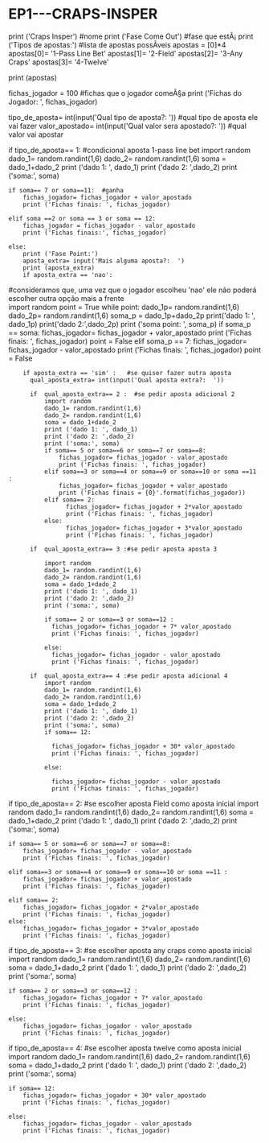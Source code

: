 # EP1---CRAPS-INSPER
print ('Craps Insper') #nome
print ('Fase Come Out') #fase que estÃ¡
print ('Tipos de apostas:') #lista de apostas possÃ­veis
apostas = [0]*4
apostas[0]= '1-Pass Line Bet'
apostas[1]= '2-Field'
apostas[2]= '3-Any Craps'
apostas[3]= '4-Twelve'

print (apostas)

fichas_jogador = 100  #fichas que o jogador comeÃ§a
print ('Fichas do Jogador: ', fichas_jogador)

tipo_de_aposta= int(input('Qual tipo de aposta?: '))  #qual tipo de aposta ele vai fazer
valor_apostado= int(input('Qual valor sera apostado?: '))  #qual valor vai apostar

if tipo_de_aposta== 1:  #condicional aposta 1-pass line bet
    import random  
    dado_1= random.randint(1,6) 
    dado_2= random.randint(1,6)
    soma = dado_1+dado_2
    print ('dado 1: ', dado_1)
    print ('dado 2: ',dado_2)
    print ('soma:', soma)
    
    if soma== 7 or soma==11:  #ganha
        fichas_jogador= fichas_jogador + valor_apostado
        print ('Fichas finais: ', fichas_jogador)
        
    elif soma ==2 or soma == 3 or soma == 12:
        fichas_jogador = fichas_jogador - valor_apostado
        print ('Fichas finais:', fichas_jogador)
        
    else:
        print ('Fase Point:')
        aposta_extra= input('Mais alguma aposta?:  ')
        print (aposta_extra)
        if aposta_extra == 'nao':
#consideramos que, uma vez que o jogador escolheu 'nao' ele não poderá escolher outra opção mais a frente       
            import random
            point = True
            while point:
                dado_1p= random.randint(1,6)
                dado_2p= random.randint(1,6)
                soma_p = dado_1p+dado_2p
                print('dado 1: ', dado_1p)
                print('dado 2:',dado_2p)
                print ('soma point:  ', soma_p)
                if soma_p == soma:
                    fichas_jogador= fichas_jogador + valor_apostado
                    print ('Fichas finais: ', fichas_jogador)
                    point = False
                elif soma_p == 7:
                    fichas_jogador= fichas_jogador - valor_apostado
                    print ('Fichas finais: ', fichas_jogador)
                    point = False

        if aposta_extra == 'sim' :   #se quiser fazer outra aposta
          qual_aposta_extra= int(input('Qual aposta extra?:  '))
          
          if  qual_aposta_extra== 2 :  #se pedir aposta adicional 2
              import random 
              dado_1= random.randint(1,6)
              dado_2= random.randint(1,6)
              soma = dado_1+dado_2
              print ('dado 1: ', dado_1)
              print ('dado 2: ',dado_2)
              print ('soma:', soma)
              if soma== 5 or soma==6 or soma==7 or soma==8:
                  fichas_jogador= fichas_jogador - valor_apostado
                  print ('Fichas finais: ', fichas_jogador)
              elif soma==3 or soma==4 or soma==9 or soma==10 or soma ==11 :
                  fichas_jogador= fichas_jogador + valor_apostado
                  print ('Fichas finais = {0}'.format(fichas_jogador))
              elif soma== 2:
                    fichas_jogador= fichas_jogador + 2*valor_apostado
                    print ('Fichas finais: ', fichas_jogador)
              else:
                    fichas_jogador= fichas_jogador + 3*valor_apostado
                    print ('Fichas finais: ', fichas_jogador)
                    
          if  qual_aposta_extra== 3 :#se pedir aposta aposta 3
              
              import random 
              dado_1= random.randint(1,6)
              dado_2= random.randint(1,6)
              soma = dado_1+dado_2
              print ('dado 1: ', dado_1)
              print ('dado 2: ',dado_2)
              print ('soma:', soma)
              
              if soma== 2 or soma==3 or soma==12 :
                fichas_jogador= fichas_jogador + 7* valor_apostado
                print ('Fichas finais: ', fichas_jogador)
              
              else:
                fichas_jogador= fichas_jogador - valor_apostado
                print ('Fichas finais: ', fichas_jogador)
                
          if  qual_aposta_extra== 4 :#se pedir aposta adicional 4
              import random 
              dado_1= random.randint(1,6)
              dado_2= random.randint(1,6)
              soma = dado_1+dado_2
              print ('dado 1: ', dado_1)
              print ('dado 2: ',dado_2)
              print ('soma:', soma)
              if soma== 12:
                  
                fichas_jogador= fichas_jogador + 30* valor_apostado
                print ('Fichas finais: ', fichas_jogador)
                
              else:
                  
                fichas_jogador= fichas_jogador - valor_apostado
                print ('Fichas finais: ', fichas_jogador)
                
            
if tipo_de_aposta== 2:  #se escolher aposta Field como aposta inicial
    import random 
    dado_1= random.randint(1,6)
    dado_2= random.randint(1,6)
    soma = dado_1+dado_2
    print ('dado 1: ', dado_1)
    print ('dado 2: ',dado_2)
    print ('soma:', soma)
    
    if soma== 5 or soma==6 or soma==7 or soma==8:
        fichas_jogador= fichas_jogador - valor_apostado
        print ('Fichas finais: ', fichas_jogador)
        
    elif soma==3 or soma==4 or soma==9 or soma==10 or soma ==11 :
        fichas_jogador= fichas_jogador + valor_apostado
        print ('Fichas finais: ', fichas_jogador)
        
    elif soma== 2:
        fichas_jogador= fichas_jogador + 2*valor_apostado
        print ('Fichas finais: ', fichas_jogador)
    else:
        fichas_jogador= fichas_jogador + 3*valor_apostado
        print ('Fichas finais: ', fichas_jogador)
        
if tipo_de_aposta== 3:    #se escolher aposta any craps como aposta inicial
    import random 
    dado_1= random.randint(1,6)
    dado_2= random.randint(1,6)
    soma = dado_1+dado_2
    print ('dado 1: ', dado_1)
    print ('dado 2: ',dado_2)
    print ('soma:', soma)
    
    if soma== 2 or soma==3 or soma==12 :
        fichas_jogador= fichas_jogador + 7* valor_apostado
        print ('Fichas finais: ', fichas_jogador)
        
    else:
        fichas_jogador= fichas_jogador - valor_apostado
        print ('Fichas finais: ', fichas_jogador)
        
if tipo_de_aposta== 4:     #se escolher aposta twelve como aposta inicial
    import random 
    dado_1= random.randint(1,6)
    dado_2= random.randint(1,6)
    soma = dado_1+dado_2
    print ('dado 1: ', dado_1)
    print ('dado 2: ',dado_2)
    print ('soma:', soma)
    
    if soma== 12:
        fichas_jogador= fichas_jogador + 30* valor_apostado
        print ('Fichas finais: ', fichas_jogador)
        
    else:
        fichas_jogador= fichas_jogador - valor_apostado
        print ('Fichas finais: ', fichas_jogador)
